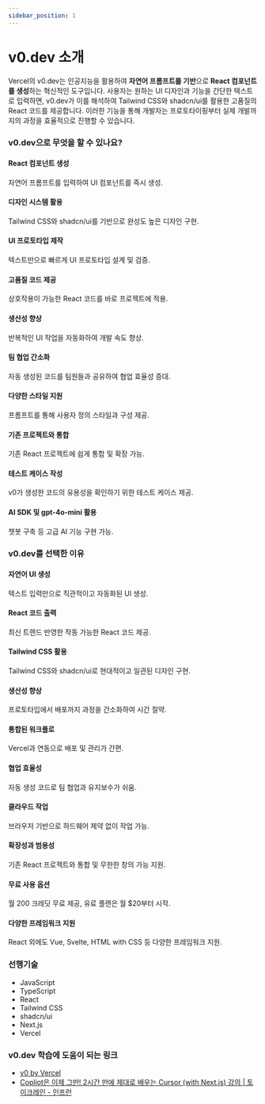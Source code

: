 ```yaml
---
sidebar_position: 1
---
```


# v0.dev 소개

Vercel의 v0.dev는 인공지능을 활용하여 **자연어 프롬프트를 기반**으로 **React 컴포넌트를 생성**하는 혁신적인 도구입니다. 사용자는 원하는 UI 디자인과 기능을 간단한 텍스트로 입력하면, v0.dev가 이를 해석하여 Tailwind CSS와 shadcn/ui를 활용한 고품질의 React 코드를 제공합니다. 이러한 기능을 통해 개발자는 프로토타이핑부터 실제 개발까지의 과정을 효율적으로 진행할 수 있습니다.

### v0.dev으로 무엇을 할 수 있나요?

#### React 컴포넌트 생성

자연어 프롬프트를 입력하여 UI 컴포넌트를 즉시 생성.

#### 디자인 시스템 활용

Tailwind CSS와 shadcn/ui를 기반으로 완성도 높은 디자인 구현.

#### UI 프로토타입 제작

텍스트만으로 빠르게 UI 프로토타입 설계 및 검증.

#### 고품질 코드 제공

상호작용이 가능한 React 코드를 바로 프로젝트에 적용.

#### 생산성 향상

반복적인 UI 작업을 자동화하여 개발 속도 향상.

#### 팀 협업 간소화

자동 생성된 코드를 팀원들과 공유하여 협업 효율성 증대.

#### 다양한 스타일 지원

프롬프트를 통해 사용자 정의 스타일과 구성 제공.

#### 기존 프로젝트와 통합

기존 React 프로젝트에 쉽게 통합 및 확장 가능.

#### 테스트 케이스 작성

v0가 생성한 코드의 유용성을 확인하기 위한 테스트 케이스 제공.

#### AI SDK 및 gpt-4o-mini 활용

챗봇 구축 등 고급 AI 기능 구현 가능.

### v0.dev를 선택한 이유

#### 자연어 UI 생성

텍스트 입력만으로 직관적이고 자동화된 UI 생성.

#### React 코드 출력

최신 트렌드 반영한 작동 가능한 React 코드 제공.

#### Tailwind CSS 활용

Tailwind CSS와 shadcn/ui로 현대적이고 일관된 디자인 구현.

#### 생산성 향상

프로토타입에서 배포까지 과정을 간소화하여 시간 절약.

#### 통합된 워크플로

Vercel과 연동으로 배포 및 관리가 간편.

#### 협업 효율성

자동 생성 코드로 팀 협업과 유지보수가 쉬움.

#### 클라우드 작업

브라우저 기반으로 하드웨어 제약 없이 작업 가능.

#### 확장성과 범용성

기존 React 프로젝트와 통합 및 무한한 창의 가능 지원.

#### 무료 사용 옵션

월 200 크레딧 무료 제공, 유료 플랜은 월 $20부터 시작.

#### 다양한 프레임워크 지원

React 외에도 Vue, Svelte, HTML with CSS 등 다양한 프레임워크 지원.

### 선행기술

- JavaScript
- TypeScript
- React
- Tailwind CSS
- shadcn/ui
- Next.js
- Vercel

### v0.dev 학습에 도움이 되는 링크

- [v0 by Vercel](https://v0.dev/)
- [Copliot은 이제 그만! 2시간 만에 제대로 배우는 Cursor (with Next.js) 강의 | 토이크레인 - 인프런](https://www.inflearn.com/course/ai-%ED%99%9C%EC%9A%A9%ED%95%9C-%EC%84%9C%EB%B9%84%EC%8A%A4-%EB%A7%8C%EB%93%A4%EA%B8%B0-next14)
